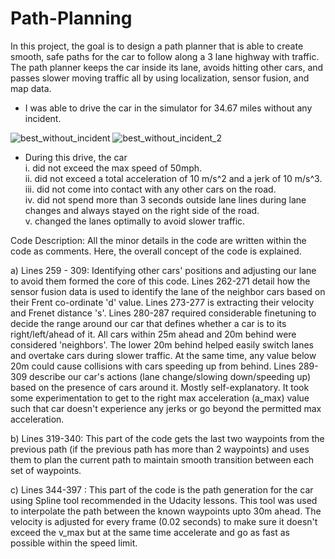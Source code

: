 # Path-Planning

In this project, the goal is to design a path planner that is able to create smooth, safe paths for the car to follow along a 3 lane highway with traffic. The path planner keeps the car inside its lane, avoids hitting other cars, and passes slower moving traffic all by using localization, sensor fusion, and map data.

- I was able to drive the car in the simulator for 34.67 miles without any incident.

![best_without_incident](https://user-images.githubusercontent.com/25946127/35612461-b39ecb70-061d-11e8-9e02-963730b855b8.jpg)
![best_without_incident_2](https://user-images.githubusercontent.com/25946127/35612462-b3c69b3c-061d-11e8-9800-7ae887b88f8b.jpg)

- During this drive, the car  
i. did not exceed the max speed of 50mph.  
ii. did not exceed a total acceleration of 10 m/s^2 and a jerk of 10 m/s^3.  
iii. did not come into contact with any other cars on the road.  
iv. did not spend more than 3 seconds outside lane lines during lane changes and always stayed on the right side of the road.  
v. changed the lanes optimally to avoid slower traffic.  

Code Description: All the minor details in the code are written within the code as comments. Here, the overall concept of the code is explained.

a) Lines 259 - 309: Identifying other cars' positions and adjusting our lane to avoid them formed the core of this code. Lines 262-271 detail how the sensor fusion data is used to identify the lane of the neighbor cars based on their Frent co-ordinate 'd' value. Lines 273-277 is extracting their velocity and Frenet distance 's'.
Lines 280-287 required considerable finetuning to decide the range around our car that defines whether a car is to its right/left/ahead of it. All cars within 25m ahead and 20m behind were considered 'neighbors'. The lower 20m behind helped easily switch lanes and overtake cars during slower traffic. 
At the same time, any value below 20m could cause collisions with cars speeding up from behind.
Lines 289-309 describe our car's actions (lane change/slowing down/speeding up) based on the presence of cars around it. Mostly self-explanatory. It took some experimentation to get to the right max acceleration (a_max) value such that car doesn't experience any jerks or go beyond the permitted max acceleration.

b) Lines 319-340: This part of the code gets the last two waypoints from the previous path (if the previous path has more than 2 waypoints) and uses them to plan the current path to maintain smooth transition between each set of waypoints.

c) Lines 344-397 : This part of the code is the path generation for the car using Spline tool recommended in the Udacity lessons. This tool was used to interpolate the path between the known waypoints upto 30m ahead. The velocity is adjusted for every frame (0.02 seconds) to make sure it doesn't exceed the v_max but at the same time accelerate and go as fast as possible within the speed limit.
